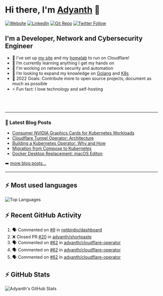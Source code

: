 # Hi there, I'm [Adyanth][website] 👋

[![Website](https://img.shields.io/website?label=adyanth.dev&style=for-the-badge&url=https%3A%2F%2Fadyanth.dev)](https://adyanth.dev)
[![LinkedIn](https://img.shields.io/badge/LinkedIn-adyanth--h-blue?style=for-the-badge)](https://www.linkedin.com/in/adyanth-h/)
[![Git Repo](https://img.shields.io/badge/Git%20Repo-git.adyanth.site-green?style=for-the-badge)](https://git.adyanth.site/adyanth)
[![Twitter Follow](https://img.shields.io/twitter/follow/Adyanth_H?color=1DA1F2&logo=twitter&style=for-the-badge)](https://twitter.com/intent/follow?original_referer=https%3A%2F%2Fgithub.com%2FAdyanth_H&screen_name=Adyanth_H)

## I'm a Developer, Network and Cybersecurity Engineer

- 🔭 I've set up [my site][website] and my [homelab](https://adyanth.site/series/homelab/) to run on Cloudflare!
- 🌱 I’m currently learning anything I get my hands on
- 🏢 I'm working on network security and automation
- 👯 I’m looking to expand my knowledge on [Golang](https://adyanth.site/tags/golang/) and [K8s](https://adyanth.site/tags/kubernetes/)
- 🥅 2022 Goals: Contribute more to open source projects, document as much as possible
- ⚡ Fun fact: I love technology and self-hosting

<!-- ### Languages and Tools -->

<br />
<br />

---

### 📕 Latest Blog Posts

<!-- BLOG-POST-LIST:START -->
- [Consumer NVIDIA Graphics Cards for Kubernetes Workloads](https://adyanth.dev/posts/migration-compose-k8s/nvidia-graphics-kubernetes/)
- [Cloudflare Tunnel Operator: Architecture](https://adyanth.dev/posts/migration-compose-k8s/cloudflare-tunnel-operator-architecture/)
- [Building a Kubernetes Operator: Why and How](https://adyanth.dev/posts/migration-compose-k8s/building-k8s-operator/)
- [Migration from Compose to Kubernetes](https://adyanth.dev/posts/migration-compose-k8s/preface/)
- [Docker Desktop Replacement: macOS Editon](https://adyanth.dev/posts/docker-desktop-replacement-macos/)
<!-- BLOG-POST-LIST:END -->

➡️ [more blog posts...](https://adyanth.dev/archives/)

---

## :zap: Most used languages

![Top Languages](https://github-readme-stats.vercel.app/api/top-langs/?username=adyanth&hide=javascript&count_private=true&theme=dark)

## :zap: Recent GitHub Activity
  
<!--START_SECTION:activity-->
1. 🗣 Commented on [#9](https://github.com/netbirdio/dashboard/issues/9) in [netbirdio/dashboard](https://github.com/netbirdio/dashboard)
2. ❌ Closed PR [#20](https://github.com/adyanth/shortpaste/pull/20) in [adyanth/shortpaste](https://github.com/adyanth/shortpaste)
3. 🗣 Commented on [#62](https://github.com/adyanth/cloudflare-operator/issues/62) in [adyanth/cloudflare-operator](https://github.com/adyanth/cloudflare-operator)
4. 🗣 Commented on [#62](https://github.com/adyanth/cloudflare-operator/issues/62) in [adyanth/cloudflare-operator](https://github.com/adyanth/cloudflare-operator)
5. 🗣 Commented on [#62](https://github.com/adyanth/cloudflare-operator/issues/62) in [adyanth/cloudflare-operator](https://github.com/adyanth/cloudflare-operator)
<!--END_SECTION:activity-->

</details>

## :zap: GitHub Stats

![Adyanth's GitHub Stats](https://github-readme-stats.vercel.app/api?username=adyanth&show_icons=true&hide_border=true&count_private=true&theme=dark)

[website]: https://adyanth.dev/
[twitter]: https://twitter.com/Adyanth_H
[linkedin]: https://linkedin.com/in/adyanth-h/
